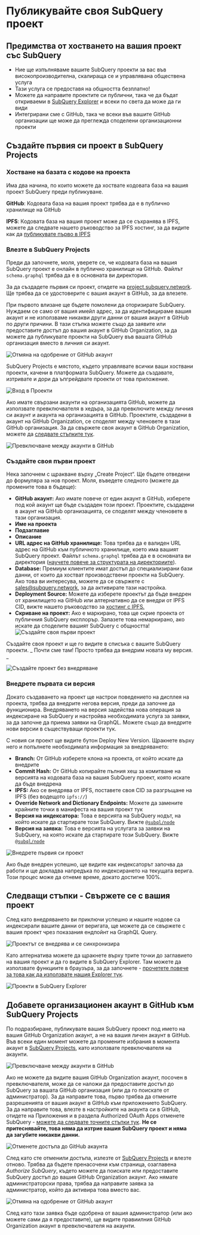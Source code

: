 # Публикувайте своя SubQuery проект

## Предимства от хостването на вашия проект със SubQuery

- Ние ще изпълняваме вашите SubQuery проекти за вас във високопроизводителна, скалираща се и управлявана обществена услуга
- Тази услуга се предоставя на общността безплатно!
- Можете да направите проектите си публични, така че да бъдат откриваеми в [SubQuery Explorer](https://explorer.subquery.network) и всеки по света да може да ги види
- Интегрирани сме с GitHub, така че всеки във вашите GitHub организации ще може да преглежда споделени организационни проекти

## Създайте първия си проект в SubQuery Projects

### Хостване на базата с кодове на проекта

Има два начина, по които можете да хоствате кодовата база на вашия проект SubQuery преди публикуване.

**GitHub**: Кодовата база на вашия проект трябва да е в публично хранилище на GitHub

**IPFS**: Кодовата база на вашия проект може да се съхранява в IPFS, можете да следвате нашето ръководство за IPFS хостинг, за да видите как да [публикувате първо в IPFS](ipfs.md)

### Влезте в SubQuery Projects

Преди да започнете, моля, уверете се, че кодовата база на вашия SubQuery проект е онлайн в публично хранилище на GitHub. Файлът `schema.graphql` трябва да е в основната ви директория.

За да създадете първия си проект, отидете на [project.subquery.network](https://project.subquery.network). Ще трябва да се удостоверите с вашия акаунт в GitHub, за да влезете.

При първото влизане ще бъдете помолени да оторизирате SubQuery. Нуждаем се само от вашия имейл адрес, за да идентифицираме вашия акаунт и не използваме никакви други данни от вашия акаунт в GitHub по други причини. В тази стъпка можете също да заявите или предоставите достъп до вашия акаунт в GitHub Organization, за да можете да публикувате проекти на SubQuery във вашата GitHub организация вместо в личния си акаунт.

![Отмяна на одобрение от GitHub акаунт](/assets/img/project_auth_request.png)

SubQuery Projects е мястото, където управлявате всички ваши хоствани проекти, качени в платформата SubQuery. Можете да създавате, изтривате и дори да ъпгрейдвате проекти от това приложение.

![Вход в Проекти](/assets/img/projects-dashboard.png)

Ако имате свързани акаунти на организацията GitHub, можете да използвате превключвателя в хедъра, за да превключите между личния си акаунт и акаунта на организацията в GitHub. Проектите, създадени в акаунт на GitHub Organization, се споделят между членовете в тази GitHub организация. За да свържете своя акаунт в GitHub Organization, можете да [следвате стъпките тук](#add-github-organization-account-to-subquery-projects).

![Превключване между акаунти в GitHub](/assets/img/projects-account-switcher.png)

### Създайте своя първи проект

Нека започнем с щракване върху „Create Project“. Ще бъдете отведени до формуляра за нов проект. Моля, въведете следното (можете да промените това в бъдеще):

- **GitHub акаунт:** Ако имате повече от един акаунт в GitHub, изберете под кой акаунт ще бъде създаден този проект. Проектите, създадени в акаунт на GitHub организацията, се споделят между членовете в тази организация.
- **Име на проекта**
- **Подзаглавие**
- **Описание**
- **URL адрес на GitHub хранилище:** Това трябва да е валиден URL адрес на GitHub към публичното хранилище, което има вашият SubQuery проект. Файлът `schema.graphql` трябва да е в основната ви директория ([научете повече за структурата на директориите](../create/introduction.md#directory-structure)).
- **Database:** Премиум клиентите имат достъп до специализирани бази данни, от които да хостват производствени проекти на SubQuery. Ако това ви интересува, можете да се свържете с [sales@subquery.network](mailto:sales@subquery.network), за да активирате тази настройка.
- **Deployment Source:** Можете да изберете проектът да бъде внедрен от хранилището на GitHub или алтернативно да се внедри от IPFS CID, вижте нашето ръководство за [хостинг с IPFS.](ipfs.md)
- **Скриване на проект:** Ако е маркирано, това ще скрие проекта от публичния SubQuery експлорър. Запазете това немаркирано, ако искате да споделите вашият SubQuery с общността! ![Създайте своя първи проект](/assets/img/projects-create.png)

Създайте своя проект и ще го видите в списъка с вашите SubQuery проекти. _ Почти сме там! Просто трябва да внедрим новата му версия. _

![Създайте проект без внедряване](/assets/img/projects-no-deployment.png)

### Внедрете първата си версия

Докато създаването на проект ще настрои поведението на дисплея на проекта, трябва да внедрите негова версия, преди да започне да функционира. Внедряването на версия задейства нова операция за индексиране на SubQuery и настройва необходимата услуга за заявки, за да започне да приема заявки на GraphQL. Можете също да внедрите нови версии в съществуващи проекти тук.

С новия си проект ще видите бутон Deploy New Version. Щракнете върху него и попълнете необходимата информация за внедряването:

- **Branch:** От GitHub изберете клона на проекта, от който искате да внедрите
- **Commit Hash:** От GitHub копирайте пълния хеш за комитване на версията на кодовата база на вашия SubQuery проект, която искате да бъде внедрена
- **IPFS:** Ако се внедрява от IPFS, поставете своя CID за разгръщане на IPFS (без водещото `ipfs://`)
- **Override Network and Dictionary Endpoints:** Можете да замените крайните точки в манифеста на вашия проект тук
- **Версия на индексатора:** Това е версията на SubQuery нодът, на който искате да стартирате този SubQuery. Вижте [`@subql/node`](https://www.npmjs.com/package/@subql/node)
- **Версия на заявка:** Това е версията на услугата за заявки на SubQuery, на която искате да стартирате този SubQuery. Вижте [`@subql/node`](https://www.npmjs.com/package/@subql/query)

![Внедрете първия си проект](https://static.subquery.network/media/projects/projects-first-deployment.png)

Ако бъде внедрен успешно, ще видите как индексаторът започва да работи и ще докладва напредъка по индексирането на текущата верига. Този процес може да отнеме време, докато достигне 100%.

## Следващи стъпки - Свържете се с вашия проект

След като внедряването ви приключи успешно и нашите нодове са индексирали вашите данни от веригата, ще можете да се свържете с вашия проект чрез показания ендпойнт на GraphQL Query.

![Проектът се внедрява и се синхронизира](/assets/img/projects-deploy-sync.png)

Като алтернатива можете да щракнете върху трите точки до заглавието на вашия проект и да го видите в SubQuery Explorer. Там можете да използвате функциите в браузъра, за да започнете - [прочетете повече за това как да използвате нашия Explorer тук](../query/query.md).

![Проекти в SubQuery Explorer](/assets/img/projects-explorer.png)

## Добавете организационен акаунт в GitHub към SubQuery Projects

По подразбиране, публикувате вашия SubQuery проект под името на вашия GitHub Organization акаунт, а не на вашия личен акаунт в GitHub. Във всеки един момент можете да промените избрания в момента акаунт в [SubQuery Projects](https://project.subquery.network), като използвате превключвателя на акаунти.

![Превключване между акаунти в GitHub](/assets/img/projects-account-switcher.png)

Ако не можете да видите вашия GitHub Organization акаунт, посочен в превключвателя, може да се наложи да предоставите достъп до SubQuery за вашата GitHub организация (или да го поискате от администратор). За да направите това, първо трябва да отмените разрешенията от вашия акаунт в GitHub към приложението SubQuery. За да направите това, влезте в настройките на акаунта си в GitHub, отидете на Приложения и в раздела Authorized OAuth Apps отменете SubQuery - [можете да следвате точните стъпки тук](https://docs.github.com/en/github/authenticating-to-github/keeping-your-account-and-data-secure/reviewing-your-authorized-applications-oauth). **Не се притеснявайте, това няма да изтрие вашия SubQuery проект и няма да загубите никакви данни.**

![Отменете достъпа до GitHub акаунта](/assets/img/project_auth_revoke.png)

След като сте отменили достъпа, излезте от [SubQuery Projects](https://project.subquery.network) и влезте отново. Трябва да бъдете пренасочени към страница, озаглавена _Authorize SubQuery_, където можете да поискате или предоставите SubQuery достъп до вашия GitHub Organization акаунт. Ако нямате администраторски права, трябва да направите заявка за администратор, който да активира това вместо вас.

![Отмяна на одобрение от GitHub акаунт](/assets/img/project_auth_request.png)

След като тази заявка бъде одобрена от вашия администратор (или ако можете сами да я предоставите), ще видите правиилния GitHub Organization акаунт в превключвателя на акаунти.
